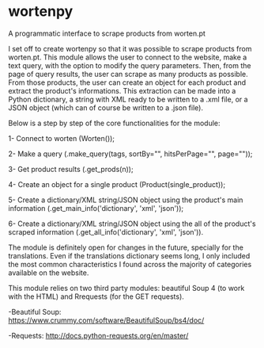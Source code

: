 # wortenpy
A programmatic interface to scrape products from worten.pt

I set off to create wortenpy so that it was possible to scrape products from worten.pt. This module allows the user to connect to the website, make a text query, with the option to modify the query parameters.
Then, from the page of query results, the user can scrape as many products as possible.
From those products, the user can create an object for each product and extract the product's informations. 
This extraction can be made into a Python dictionary, a string with XML ready to be written to a .xml file, or a JSON object (which can of course be written to a .json file).

Below is a step by step of the core functionalities for the module:

1- Connect to worten (Worten());

2- Make a query (.make_query(tags, sortBy="", hitsPerPage="", page=""));

3- Get product results (.get_prods(n));

4- Create an object for a single product (Product(single_product));

5- Create a dictionary/XML string/JSON object using the product's main information (.get_main_info('dictionary', 'xml', 'json'));

6- Create a dictionary/XML string/JSON object using the all of the product's scraped information (.get_all_info('dictionary', 'xml', 'json')).
	
	
The module is definitely open for changes in the future, specially for the translations. Even if the translations dictionary seems long, I only included the most common characteristics I found across the majority of categories available on the website.

This module relies on two third party modules: beautiful Soup 4 (to work with the HTML) and Rrequests (for the GET requests).

-Beautiful Soup: https://www.crummy.com/software/BeautifulSoup/bs4/doc/

-Requests: http://docs.python-requests.org/en/master/

